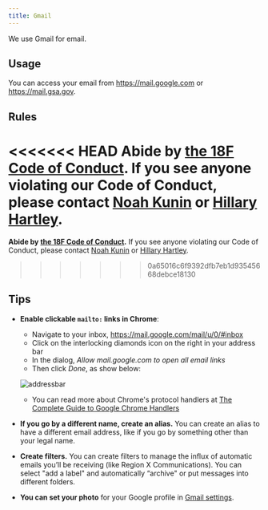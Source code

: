 ```yaml
---
title: Gmail
---
```


We use Gmail for email.

## Usage

You can access your email from <https://mail.google.com> or <https://mail.gsa.gov>.

## Rules

<<<<<<< HEAD
**Abide by [the 18F Code of Conduct](/code-of-conduct).** If you see anyone violating our Code of Conduct, please contact [Noah Kunin](https://18f.slack.com/messages/noah/) or [Hillary Hartley](https://18f.slack.com/messages/hillary/).
=======
**Abide by [the 18F Code of Conduct](/code-of-conduct).** If you see anyone violating our Code of Conduct, please contact [Noah Kunin](https://gsa-tts.slack.com/messages/noah/) or [Hillary Hartley](https://gsa-tts.slack.com/messages/hillary/).
>>>>>>> 0a65016c6f9392dfb7eb1d93545668debce18130

## Tips

- **Enable clickable `mailto:` links in Chrome**:

  - Navigate to your inbox, https://mail.google.com/mail/u/0/#inbox
  - Click on the interlocking diamonds icon on the right in your address bar
  - In the dialog, _Allow mail.google.com to open all email links_
  - Then click _Done_, as show below:

  ![addressbar](/images/chrome_address_bar.png)

  - You can read more about Chrome's protocol handlers at [The Complete Guide to Google Chrome Handlers](http://www.ashout.com/complete-guide-to-google-chrome-handlers/)

- **If you go by a different name, create an alias.** You can create an alias to have a different email address, like if you go by something other than your legal name.

- **Create filters.** You can create filters to manage the influx of automatic emails you’ll be receiving (like Region X Communications). You can select "add a label" and automatically “archive" or put messages into different folders.

- **You can set your photo** for your Google profile in [Gmail settings](https://support.google.com/mail/answer/35529?hl=en).
